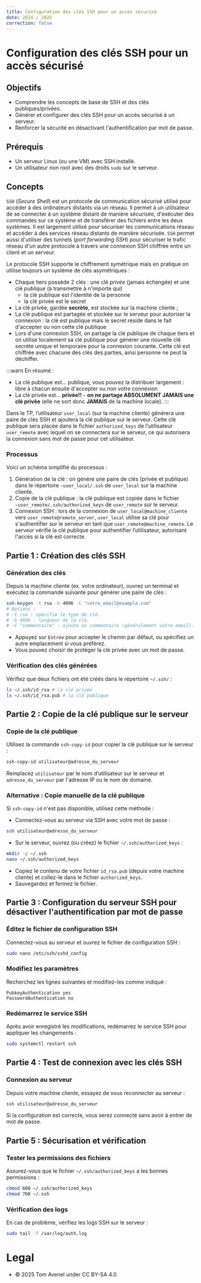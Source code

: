 ```yaml
---
title: Configuration des clés SSH pour un accès sécurisé
date: 2024 / 2025
correction: false
---
```


# Configuration des clés SSH pour un accès sécurisé

## Objectifs

- Comprendre les concepts de base de SSH et des clés publiques/privées.
- Générer et configurer des clés SSH pour un accès sécurisé à un serveur.
- Renforcer la sécurité en désactivant l'authentification par mot de passe.

## Prérequis

- Un serveur Linux (ou une VM) avec SSH installé.
- Un utilisateur non root avec des droits `sudo` sur le serveur.

## Concepts

`SSH` (_Secure Shell_) est un protocole de communication sécurisé utilisé pour accéder à des ordinateurs distants via un réseau. Il permet à un utilisateur de se connecter à un système distant de manière sécurisée, d'exécuter des commandes sur ce système et de transférer des fichiers entre les deux systèmes. Il est largement utilisé pour sécuriser les communications réseau et accéder à des services réseau distants de manière sécurisée. `SSH` permet aussi d'utiliser des tunnels (_port forwarding SSH_) pour sécuriser le trafic réseau d'un autre protocole à travers une connexion SSH chiffrée entre un client et un serveur.

Le protocole SSH supporte le chiffrement symétrique mais en pratique on utilise toujours un système de clés asymétriques :

- Chaque tiers possède 2 clés : une clé _privée_ (jamais échangée) et une clé _publique_ (à transmettre à n'importe qui)
  - la clé publique est l'identité de la personne
  - la clé privée est le secret
- La clé privée, gardée **secrète**, est stockée sur la machine cliente ;
- La clé publique est partagée et stockée sur le serveur pour autoriser la connexion : la clé est publique mais le secret réside dans le fait d'accepter ou non cette clé publique
- Lors d'une connexion SSH, on partage la clé publique de chaque tiers et on utilise localement sa clé publique pour générer une nouvelle clé secrète unique et temporaire pour la connexion courante. Cette clé est chiffrée avec chacune des clés des parties, ainsi personne ne peut la déchiffer.

:::warn
En résumé :

- La clé publique est… publique, vous pouvez la distribuer largement : libre à chacun ensuite d'accepter ou non votre connexion
- La clé privée est… **privée!!** - **on ne partage ABSOLUMENT JAMAIS une clé privée** (elle ne sort donc **JAMAIS** de la machine locale).
:::

Dans le TP, l’utilisateur `user_local` (sur la machine cliente) générera une paire de clés SSH et ajoutera la clé publique sur le serveur. Cette clé publique sera placée dans le fichier `authorized_keys` de l'utilisateur `user_remote` avec lequel on se connectera sur le serveur, ce qui autorisera la connexion sans mot de passe pour cet utilisateur.

### Processus

Voici un schéma simplifié du processus :

1. Génération de la clé : on génère une paire de clés (privée et publique) dans le répertoire `~user_local/.ssh` de `user_local` sur la machine cliente.
2. Copie de la clé publique : la clé publique est copiée dans le fichier `~user_remote/.ssh/authorized_keys` de `user_remote` sur le serveur.
3. Connexion SSH : lors de la connexion de `user_local@machine_cliente` vers `user_remote@remote_server`, `user_local` utilise sa clé pour s'authentifier sur le serveur en tant que `user_remote@machine_remote`. Le serveur vérifie la clé publique pour authentifier l’utilisateur, autorisant l'accès si la clé est correcte.

## Partie 1 : Création des clés SSH

### Génération des clés

Depuis la machine cliente (ex. votre ordinateur), ouvrez un terminal et exécutez la commande suivante pour générer une paire de clés :

```bash
ssh-keygen -t rsa -b 4096 -C "votre_email@example.com"
# Options :
# -t rsa : spécifie le type de clé.
# -b 4096 : longueur de la clé.
# -C "commentaire" : ajoute un commentaire (généralement votre email).
```

- Appuyez sur `Entrée` pour accepter le chemin par défaut, ou spécifiez un autre emplacement si vous préférez.
- Vous pouvez choisir de protéger la clé privée avec un mot de passe.

### Vérification des clés générées

Vérifiez que deux fichiers ont été créés dans le répertoire `~/.ssh/` :

```bash
ls ~/.ssh/id_rsa # la clé privée
ls ~/.ssh/id_rsa.pub # la clé publique
```

## Partie 2 : Copie de la clé publique sur le serveur

### Copie de la clé publique

Utilisez la commande `ssh-copy-id` pour copier la clé publique sur le serveur :

```bash
ssh-copy-id utilisateur@adresse_du_serveur
```

Remplacez `utilisateur` par le nom d’utilisateur sur le serveur et `adresse_du_serveur` par l'adresse IP ou le nom de domaine.

### Alternative : Copie manuelle de la clé publique

Si `ssh-copy-id` n'est pas disponible, utilisez cette méthode :

- Connectez-vous au serveur via SSH avec votre mot de passe :
```bash
ssh utilisateur@adresse_du_serveur
```

- Sur le serveur, ouvrez (ou créez) le fichier `~/.ssh/authorized_keys` :

```bash
mkdir -p ~/.ssh
nano ~/.ssh/authorized_keys
```

- Copiez le contenu de votre fichier `id_rsa.pub` (depuis votre machine cliente) et collez-le dans le fichier `authorized_keys`.
- Sauvegardez et fermez le fichier.

## Partie 3 : Configuration du serveur SSH pour désactiver l'authentification par mot de passe

### Éditez le fichier de configuration SSH

Connectez-vous au serveur et ouvrez le fichier de configuration SSH :

```bash
sudo nano /etc/ssh/sshd_config
```

### Modifiez les paramètres

Recherchez les lignes suivantes et modifiez-les comme indiqué :

```
PubkeyAuthentication yes
PasswordAuthentication no
```

### Redémarrez le service SSH

Après avoir enregistré les modifications, redémarrez le service SSH pour appliquer les changements :

```bash
sudo systemctl restart ssh
```

## Partie 4 : Test de connexion avec les clés SSH

### Connexion au serveur

Depuis votre machine cliente, essayez de vous reconnecter au serveur :

```bash
ssh utilisateur@adresse_du_serveur
```

Si la configuration est correcte, vous serez connecté sans avoir à entrer de mot de passe.

## Partie 5 : Sécurisation et vérification

### Tester les permissions des fichiers

Assurez-vous que le fichier `~/.ssh/authorized_keys` a les bonnes permissions :

```bash
chmod 600 ~/.ssh/authorized_keys
chmod 700 ~/.ssh
```

### Vérification des logs

En cas de problème, vérifiez les logs SSH sur le serveur :

```bash
sudo tail -f /var/log/auth.log
```

# Legal

- © 2025 Tom Avenel under CC  BY-SA 4.0

